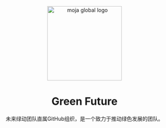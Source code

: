 <div align="center">
<img src="https://abrillant-lee.github.io/JNGJ/未来绿动-抠图版.png" alt="moja global logo" height ="auto" width="200" />
<br />
<h1>Green Future</h1>
<p>
未来绿动团队直属GitHub组织，是一个致力于推动绿色发展的团队。
</p>